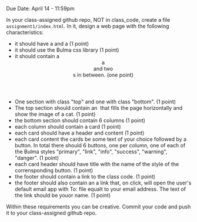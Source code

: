 Due Date: April 14 - 11:59pm

In your class-assigned github repo, NOT in class_code, create a file `assignment1/index.html`. In it, design a web page with the following characteristics:
- it should have a <head/> and a <body/> (1 point)
- it should use the Bulma css library (1 point)
- it should contain a <header/> a <footer/> and two <section/>s in between. (one point)
- One section with class "top" and one with class "bottom". (1 point)
- The top section should contain an <img/> that fills the page horizontally and show the image of a cat. (1 point)
- the bottom section should contain 6 columns (1 point)
- each column should contain a card (1 point)
- each card should have a header and content (1 point)
- each card content the cards be some text of your choice followed by a button. In total there should 6 buttons, one per column, one of each of the Bulma styles "primary", "link", "info", "success", "warning", "danger". (1 point)
- each card header should have title with the name of the style of the corrensponding button. (1 point)
- the footer should contain a link to the class code. (1 point)
- the footer should also contain an a link that, on click, will open the user's default email app with To: file equalt to your email address. The text of the link should be youor name. (1 point)

Within these requirements you can be creative.
Commit your code and push it to your class-assigned github repo.
